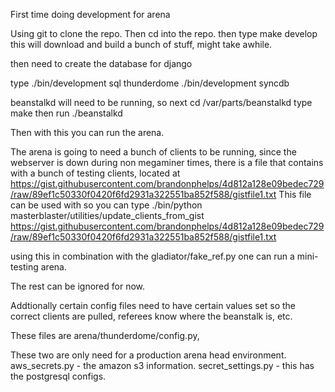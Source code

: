 
First time doing development for arena
      
Using git to clone the repo.
Then cd into the repo. 
then type make develop
this will download and build a bunch of stuff, might take awhile.

then need to create the database for django

type 
./bin/development sql thunderdome
./bin/development syncdb

beanstalkd will need to be running, so next
cd /var/parts/beanstalkd
type make
then run ./beanstalkd

Then with this you can run the arena. 

The arena is going to need a bunch of clients to be running, since the webserver is down during non megaminer times,
there is a file that contains with a bunch of testing clients, located at https://gist.githubusercontent.com/brandonphelps/4d812a128e09bedec729/raw/89ef1c50330f0420f6fd2931a322551ba852f588/gistfile1.txt
This file can be used with so you can type
./bin/python masterblaster/utilities/update_clients_from_gist https://gist.githubusercontent.com/brandonphelps/4d812a128e09bedec729/raw/89ef1c50330f0420f6fd2931a322551ba852f588/gistfile1.txt

using this in combination with the gladiator/fake_ref.py one can run a mini-testing arena. 


The rest can be ignored for now. 

Addtionally certain config files need to have certain values set so the correct clients are pulled, referees know where the beanstalk is, etc.

These files are 
arena/thunderdome/config.py,

These two are only need for a production arena head environment.
aws_secrets.py - the amazon s3 information. 
secret_settings.py - this has the postgresql configs. 

